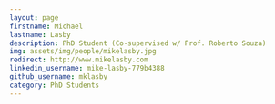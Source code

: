 ```yaml
---
layout: page
firstname: Michael
lastname: Lasby
description: PhD Student (Co-supervised w/ Prof. Roberto Souza)
img: assets/img/people/mikelasby.jpg
redirect: http://www.mikelasby.com
linkedin_username: mike-lasby-779b4388
github_username: mklasby
category: PhD Students
---
```

